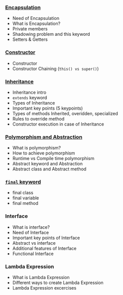 ### [Encapsulation](lectures/1.Encapsulation.pdf)
- Need of Encapsulation
- What is Encapsulation?
- Private members
- Shadowing problem and this keyword
- Setters & Getters
### [Constructor](lectures/2.Constructor.pdf)
- Constructor
- Constructor Chaining (`this() vs super()`)
### [Inheritance](lectures/3.Inheritance.pdf)
- Inheritance intro
- `extends` keyword
- Types of Inheritance
- Important key points (5 keypoints)
- Types of methods Inherited, overidden, specialized
- Rules to override method
- Constructor execution in case of Inheritance
### [Polymorphism and Abstraction](lectures/5.PolymorphismAndAbstraction.pdf)
- What is polymorphism?
- How to achieve polymorphism
- Runtime vs Compile time polymorphism
- Abstract keyword and Abstraction
- Abstract class and Abstract method
### [`final` keyword]()
- final class
- final variable
- final method
### Interface
- What is interface?
- Need of Interface
- Important key points of Interface
- Abstract vs interface
- Additional features of Interface
- Functional Interface
### Lambda Expression
- What is Lambda Expression
- Different ways to create Lambda Expression
- Lambda Expression excercises
### 
